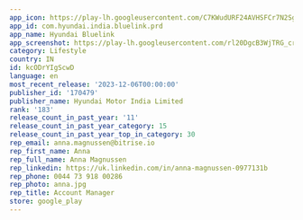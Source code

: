 ```yaml
---
app_icon: https://play-lh.googleusercontent.com/C7KWudURF24AVHSFCr7N2SgjHbqG3svmOiPv4MvAQ9wD0AyRPKQ5_5VZiXKafBolSg
app_id: com.hyundai.india.bluelink.prd
app_name: Hyundai Bluelink
app_screenshot: https://play-lh.googleusercontent.com/rl20DgcB3WjTRG_cr4gLODFjEBQC2-cOPN3XXiVpVbgn8t8eRohHRbjkSSTHXTdUQlFd
category: Lifestyle
country: IN
id: kcODrYIgScwD
language: en
most_recent_release: '2023-12-06T00:00:00'
publisher_id: '170479'
publisher_name: Hyundai Motor India Limited
rank: '183'
release_count_in_past_year: '11'
release_count_in_past_year_category: 15
release_count_in_past_year_top_in_category: 30
rep_email: anna.magnussen@bitrise.io
rep_first_name: Anna
rep_full_name: Anna Magnussen
rep_linkedin: https://uk.linkedin.com/in/anna-magnussen-0977131b
rep_phone: 0044 73 918 00286
rep_photo: anna.jpg
rep_title: Account Manager
store: google_play
---
```

